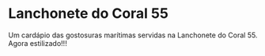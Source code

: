 # Lanchonete do Coral 55

Um cardápio das gostosuras marítimas servidas na Lanchonete do Coral 55. Agora estilizado!!!


